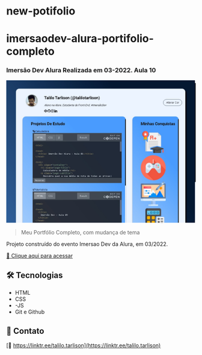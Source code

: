 # new-potifolio


#  imersaodev-alura-portifolio-completo
### Imersão Dev Alura Realizada em 03-2022. Aula 10
![preview](view.jpg)

>Meu Portfólio Completo, com mudança de tema

Projeto construído do evento  Imersao Dev da Alura, em 03/2022.

[🔗 Clique aqui para acessar](https://talilotarlison.github.io/imersaodev-alura-certificard-aula-10/)


## 🛠 Tecnologias

- HTML
- CSS
- -JS
- Git e Github

## 💛 Contato

[🔗 https://linktr.ee/talilo.tarlison](https://linktr.ee/talilo.tarlison)
